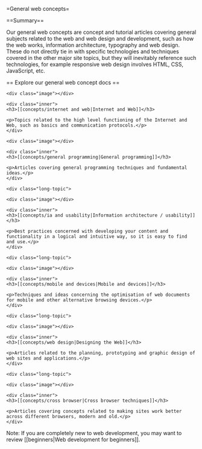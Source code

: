 =General web concepts=

==Summary==

Our general web concepts are concept and tutorial articles covering general subjects related to the web and web design and development, such as how the web works, information architecture, typography and web design. These do not directly tie in with specific technologies and techniques covered in the other major site topics, but they will inevitably reference such technologies, for example responsive web design involves HTML, CSS, JavaScript, etc.

== Explore our general web concept docs ==

<div class="topic-container">

  <div class="long-topic">
  
    <div class="image"></div>
    
    <div class="inner">
    <h3>[[concepts/internet and web|Internet and Web]]</h3>
    
    <p>Topics related to the high level functioning of the Internet and Web, such as basics and communication protocols.</p>
    </div>
  
  </div>
  
  <div class="long-topic">
  
    <div class="image"></div>
    
    <div class="inner">
    <h3>[[concepts/general programming|General programming]]</h3>
    
    <p>Articles covering general programming techniques and fundamental ideas.</p>
    </div>
  
  </div>
 
    <div class="long-topic">
  
    <div class="image"></div>
    
    <div class="inner">
    <h3>[[concepts/ia and usability|Information architecture / usability]]</h3>
    
    <p>Best practices concerned with developing your content and functionality in a logical and intuitive way, so it is easy to find and use.</p>
    </div>
  
  </div>

  
    <div class="long-topic">
  
    <div class="image"></div>
    
    <div class="inner">
    <h3>[[concepts/mobile and devices|Mobile and devices]]</h3>
    
    <p>Techniques and ideas concerning the optimisation of web documents for mobile and other alternative browsing devices.</p>
    </div>
  
  </div>

  
    <div class="long-topic">
  
    <div class="image"></div>
    
    <div class="inner">
    <h3>[[concepts/web design|Designing the Web]]</h3>
    
    <p>Articles related to the planning, prototyping and graphic design of web sites and applications.</p>
    </div>
  
  </div>

  
    <div class="long-topic">
  
    <div class="image"></div>
    
    <div class="inner">
    <h3>[[concepts/cross browser|Cross browser techniques]]</h3>
    
    <p>Articles covering concepts related to making sites work better across different browsers, modern and old.</p>
    </div>
  
  </div>

</div>
<div class="clearfixboth"></div>


Note: If you are completely new to web development, you may want to review [[beginners|Web development for beginners]].